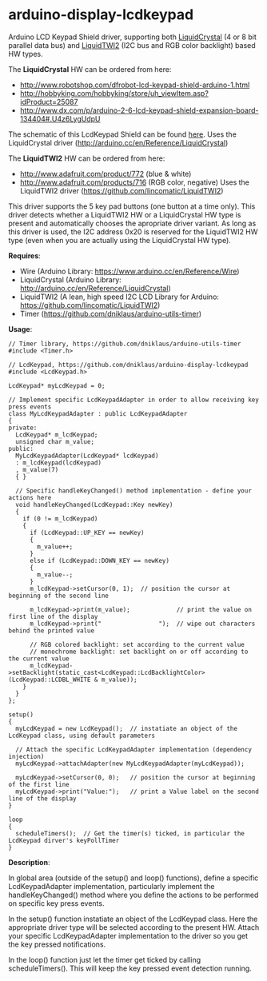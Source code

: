 arduino-display-lcdkeypad
=========================

Arduino LCD Keypad Shield driver, supporting both [LiquidCrystal](http://arduino.cc/en/Reference/LiquidCrystal) (4 or 8 bit parallel data bus) and [LiquidTWI2](https://github.com/lincomatic/LiquidTWI2) (I2C bus and RGB color backlight) based HW types.

The **LiquidCrystal** HW can be ordered from here:
* http://www.robotshop.com/dfrobot-lcd-keypad-shield-arduino-1.html
* http://hobbyking.com/hobbyking/store/uh_viewItem.asp?idProduct=25087
* http://www.dx.com/p/arduino-2-6-lcd-keypad-shield-expansion-board-134404#.U4z6LygUdpU

The schematic of this LcdKeypad Shield can be found [here](http://forum.arduino.cc/index.php?action=dlattach;topic=95618.0;attach=15041).
Uses the LiquidCrystal driver (http://arduino.cc/en/Reference/LiquidCrystal)



The **LiquidTWI2** HW can be ordered from here:
* http://www.adafruit.com/product/772 (blue & white)
* http://www.adafruit.com/products/716 (RGB color, negative)
Uses the LiquidTWI2 driver (https://github.com/lincomatic/LiquidTWI2)



This driver supports the 5 key pad buttons (one button at a time only).
This driver detects whether a LiquidTWI2 HW or a LiquidCrystal HW type is present and automatically chooses the apropriate driver variant.
As long as this driver is used, the I2C address 0x20 is reserved for the LiquidTWI2 HW type (even when you are actually using the LiquidCrystal HW type).

**Requires**:
* Wire (Arduino Library: https://www.arduino.cc/en/Reference/Wire)
* LiquidCrystal (Arduino Library: http://arduino.cc/en/Reference/LiquidCrystal)
* LiquidTWI2 (A lean, high speed I2C LCD Library for Arduino: https://github.com/lincomatic/LiquidTWI2)
* Timer (https://github.com/dniklaus/arduino-utils-timer)



**Usage**:

    // Timer library, https://github.com/dniklaus/arduino-utils-timer
    #include <Timer.h>
    
    // LcdKeypad, https://github.com/dniklaus/arduino-display-lcdkeypad
    #include <LcdKeypad.h>
    
    LcdKeypad* myLcdKeypad = 0;
    
    // Implement specific LcdKeypadAdapter in order to allow receiving key press events
    class MyLcdKeypadAdapter : public LcdKeypadAdapter
    {
    private:
      LcdKeypad* m_lcdKeypad;
      unsigned char m_value;
    public:
      MyLcdKeypadAdapter(LcdKeypad* lcdKeypad)
      : m_lcdKeypad(lcdKeypad)
      , m_value(7)
      { }
      
      // Specific handleKeyChanged() method implementation - define your actions here
      void handleKeyChanged(LcdKeypad::Key newKey)
      {
        if (0 != m_lcdKeypad)
        {
          if (LcdKeypad::UP_KEY == newKey)
          {
            m_value++;
          }
          else if (LcdKeypad::DOWN_KEY == newKey)
          {
            m_value--;
          }
          m_lcdKeypad->setCursor(0, 1);  // position the cursor at beginning of the second line
          
          m_lcdKeypad->print(m_value);             // print the value on first line of the display
          m_lcdKeypad->print("                ");  // wipe out characters behind the printed value
          
          // RGB colored backlight: set according to the current value
          // monochrome backlight: set backlight on or off according to the current value
          m_lcdKeypad->setBacklight(static_cast<LcdKeypad::LcdBacklightColor>(LcdKeypad::LCDBL_WHITE & m_value));
        }
      }
    };
    
    setup()
    {
      myLcdKeypad = new LcdKeypad();  // instatiate an object of the LcdKeypad class, using default parameters
      
      // Attach the specific LcdKeypadAdapter implementation (dependency injection)
      myLcdKeypad->attachAdapter(new MyLcdKeypadAdapter(myLcdKeypad));
      
      myLcdKeypad->setCursor(0, 0);   // position the cursor at beginning of the first line
      myLcdKeypad->print("Value:");   // print a Value label on the second line of the display
    }
    
    loop
    {
      scheduleTimers();  // Get the timer(s) ticked, in particular the LcdKeypad dirver's keyPollTimer
    }


**Description**:

In global area (outside of the setup() and loop() functions), define a specific LcdKeypadAdapter implementation, particularly implement the handleKeyChanged() method where you define the actions to be performed on specific key press events.

In the setup() function instatiate an object of the LcdKeypad class. Here the appropriate driver type will be selected according to the present HW. Attach your specific LcdKeypadAdapter implementation to the driver so you get the key pressed notifications.

In the loop() function just let the timer get ticked by calling scheduleTimers(). This will keep the key pressed event detection running.


